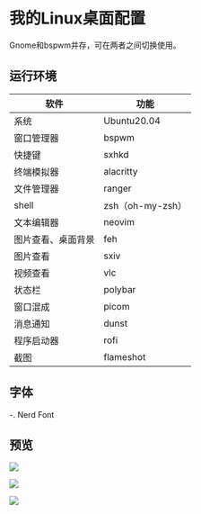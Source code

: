 # 我的Linux桌面配置

Gnome和bspwm并存，可在两者之间切换使用。

## 运行环境

|软件|功能|
|-|-|
|系统|Ubuntu20.04|
|窗口管理器|bspwm|
|快捷键|sxhkd|
|终端模拟器|alacritty|
|文件管理器|ranger|
|shell|zsh（oh-my-zsh）|
|文本编辑器|neovim|
|图片查看、桌面背景|feh|
|图片查看|sxiv|
|视频查看|vlc|
|状态栏|polybar|
|窗口混成|picom|
|消息通知|dunst|
|程序启动器|rofi|
|截图|flameshot|


## 字体
-. Nerd Font

## 预览

![](https://cdn.jsdelivr.net/gh/JefferyGo/pictures@master/2022/16514630344141651463033804.png)

![](https://cdn.jsdelivr.net/gh/JefferyGo/pictures@master/2022/16514612991941651461299003.png)

![](https://cdn.jsdelivr.net/gh/JefferyGo/pictures@master/2022/16514628014141651462800492.png)



